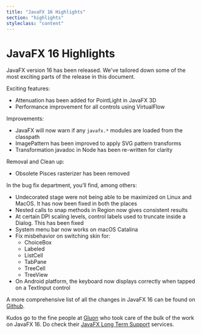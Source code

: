 ```yaml
---
title: "JavaFX 16 Highlights"
section: "highlights"
styleclass: "content"
---
```

# JavaFX 16 Highlights

JavaFX version 16 has been released. We've tailored down some of the most exciting parts of the release in this document.

Exciting features:
- Attenuation has been added for PointLight in JavaFX 3D
- Performance improvement for all controls using VirtualFlow

Improvements:
- JavaFX will now warn if any `javafx.*` modules are loaded from the classpath
- ImagePattern has been improved to apply SVG pattern transforms
- Transformation javadoc in Node has been re-written for clarity

Removal and Clean up:
- Obsolete Pisces rasterizer has been removed

In the bug fix department, you’ll find, among others:
- Undecorated stage were not being able to be maximized on Linux and MacOS. It has now been fixed in both the places
- Nested calls to snap methods in Region now gives consistent results
- At certain DPI scaling levels, control labels used to truncate inside a Dialog. This has been fixed
- System menu bar now works on macOS Catalina
- Fix misbehavior on switching skin for:
  - ChoiceBox
  - Labeled
  - ListCell
  - TabPane
  - TreeCell
  - TreeView
- On Android platform, the keyboard now displays correctly when tapped on a TextInput control

A more comprehensive list of all the changes in JavaFX 16 can be found on [Github](https://github.com/openjdk/jfx/blob/master/doc-files/release-notes-16.md).

Kudos go to the fine people at [Gluon](https://gluonhq.com) who took care of the bulk of the work on JavaFX 16. Do check their [JavaFX Long Term Support](https://gluonhq.com/services/javafx-support/) services.